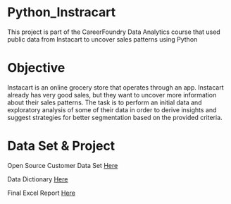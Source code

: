 # Python_Instracart
This project is part of the CareerFoundry Data Analytics course that used public data from Instacart to uncover sales patterns using Python
# Objective
Instacart is an online grocery store that operates through an app. Instacart already has very good sales, but they want to uncover more information about their sales patterns. The task is to perform an initial data and exploratory analysis of some of their data in order to derive insights and suggest strategies for better segmentation based on the provided criteria.
# Data Set & Project
Open Source Customer Data Set [Here](https://github.com/smsteele17/Python_Instracart_Analysis/files/10025020/customers.1.zip)

Data Dictionary [Here](https://github.com/smsteele17/Python_Instracart_Analysis/files/10025025/customers.1.zip)

Final Excel Report [Here](https://github.com/smsteele17/Python_Instracart_Analysis/files/10025039/A4.Instacart.Basket.Analysis.Report.xlsx)
